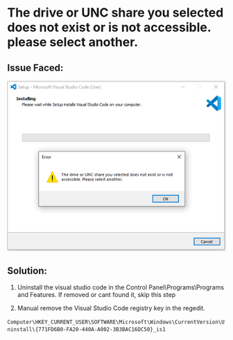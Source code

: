 # The drive or UNC share you selected does not exist or is not accessible. please select another.

## Issue Faced:

![Driver or UNC doest not exist or not accessible](/img/driver-UNC-ShareSelectedDoesntExist.png)

## Solution:

1. Uninstall the visual studio code in the Control Panel\Programs\Programs and Features. If removed or cant found it, skip this step

2. Manual remove the Visual Studio Code registry key in the regedit.

`Computer\HKEY_CURRENT_USER\SOFTWARE\Microsoft\Windows\CurrentVersion\Uninstall\{771FD6B0-FA20-440A-A002-3B3BAC16DC50}_is1`